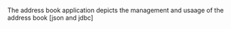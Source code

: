 The address book application depicts the management and usaage of the address book [json and jdbc]

